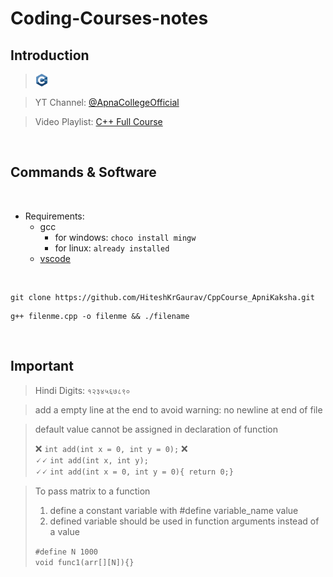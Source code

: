 <!-- 

# My Project

## Introduction

## Features

## Installation

## Features

- Feature 1
- Feature 2
- Feature 3

1. Feature A
2. Feature B
3. Feature C

Check out the [official documentation](https://docs.example.com) for more information.

![Screenshot of my project](https://example.com/screenshot.png)

This project is _important_ and **urgent**.

-->

# Coding-Courses-notes

## Introduction

> <img src="./src/cpp_128x128.png" height="20">

> YT Channel: [@ApnaCollegeOfficial](https://m.youtube.com/@ApnaCollegeOfficial)

> Video Playlist: [C++ Full Course](https://youtube.com/playlist?list=PLfqMhTWNBTe0b2nM6JHVCnAkhQRGiZMSJ)

<br>

## Commands & Software

<br>

- Requirements:
  - gcc  
    - for windows: `choco install mingw`
    - for linux: `already installed`
  - [vscode](https://code.visualstudio.com/download)

<br>

```
git clone https://github.com/HiteshKrGaurav/CppCourse_ApniKaksha.git
```

```
g++ filenme.cpp -o filenme && ./filename
```

<br>

## Important

> Hindi Digits: `१२३४५६७८९०`

> add a empty line at the end to avoid warning: no newline at end of file

> default value cannot be assigned in declaration of function <br>
>
>  ❌ `int add(int x = 0, int y = 0);` ❌<br>
>  🗸🗸 `int add(int x, int y);` <br>
>  🗸🗸 `int add(int x = 0, int y = 0){ return 0;}`

> To pass matrix to a function
> 1. define a constant variable with #define variable_name value <br>
> 2. defined variable should be used in function arguments instead of a value <br>
>
> `#define N 1000` <br>
> `void func1(arr[][N]){}`

